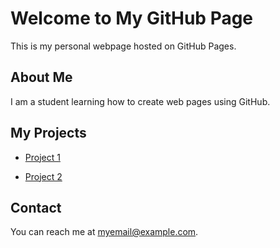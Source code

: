 
# Welcome to My GitHub Page

This is my personal webpage hosted on GitHub Pages.

 

## About Me

I am a student learning how to create web pages using GitHub.

 

## My Projects

- [Project 1](https://github.com/<username>/<project1-repo>;)

- [Project 2](https://odbdennis.github.io/wad/)

 

## Contact

You can reach me at [myemail@example.com](mailto:myemail@example.com).
